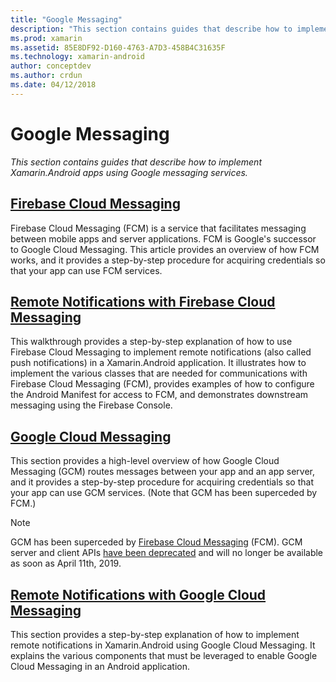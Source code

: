 ```yaml
---
title: "Google Messaging"
description: "This section contains guides that describe how to implement Xamarin.Android apps using Google messaging services."
ms.prod: xamarin
ms.assetid: 85E8DF92-D160-4763-A7D3-458B4C31635F
ms.technology: xamarin-android
author: conceptdev
ms.author: crdun
ms.date: 04/12/2018
---
```


# Google Messaging

_This section contains guides that describe how to implement Xamarin.Android apps using Google messaging services._

## [Firebase Cloud Messaging](firebase-cloud-messaging.md)

Firebase Cloud Messaging (FCM) is a service that facilitates messaging
between mobile apps and server applications. FCM is Google's successor
to Google Cloud Messaging. This article provides an overview of how FCM
works, and it provides a step-by-step procedure for acquiring
credentials so that your app can use FCM services.

## [Remote Notifications with Firebase Cloud Messaging](remote-notifications-with-fcm.md)

This walkthrough provides a step-by-step explanation of how to use
Firebase Cloud Messaging to implement remote notifications (also called
push notifications) in a Xamarin.Android application. It illustrates
how to implement the various classes that are needed for communications
with Firebase Cloud Messaging (FCM), provides examples of how to
configure the Android Manifest for access to FCM, and demonstrates
downstream messaging using the Firebase Console.

## [Google Cloud Messaging](google-cloud-messaging.md)

This section provides a high-level overview of how Google Cloud
Messaging (GCM) routes messages between your app and an app server, and
it provides a step-by-step procedure for acquiring credentials so that
your app can use GCM services. (Note that GCM has been superceded
by FCM.)

> [!NOTE]
> GCM has been superceded by [Firebase Cloud Messaging](~/android/data-cloud/google-messaging/firebase-cloud-messaging.md) (FCM).
> GCM server and client APIs [have been deprecated](https://firebase.googleblog.com/2018/04/time-to-upgrade-from-gcm-to-fcm.html)
> and will no longer be available as soon as April 11th, 2019.

## [Remote Notifications with Google Cloud Messaging](remote-notifications-with-gcm.md)

This section provides a step-by-step explanation of how to implement
remote notifications in Xamarin.Android using Google Cloud Messaging.
It explains the various components that must be leveraged to enable
Google Cloud Messaging in an Android application.


